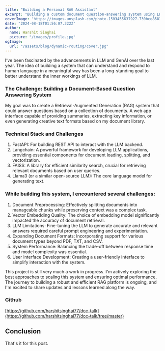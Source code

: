 ```yaml
---
title: "Building a Personal RAG Assistant"
excerpt: "Building a custom document question-answering system using LLMs, Langchain, and FastAPI to create a tool that can answer questions based on documents."
coverImage: "https://images.unsplash.com/photo-1503455637927-730bce8583c0?q=80&w=2070&auto=format&fit=crop&ixlib=rb-4.0.3&ixid=M3wxMjA3fDB8MHxwaG90by1wYWdlfHx8fGVufDB8fHx8fA%3D%3D"
date: "2024-08-18T01:56:07.322Z"
author:
  name: Harshit Singhai
  picture: "/images/profile.jpg"
ogImage:
  url: "/assets/blog/dynamic-routing/cover.jpg"
---
```


I’ve been fascinated by the advancements in LLM and GenAI over the last year. The idea of building a system that can understand and respond to human language in a meaningful way has been a long-standing goal to better understand the inner workings of LLM.

### The Challenge: Building a Document-Based Question Answering System

My goal was to create a Retrieval-Augmented Generation (RAG) system that could answer questions based on a collection of documents. A web app interface capable of providing summaries, extracting key information, or even generating creative text formats based on my document library.

### Technical Stack and Challenges

1. FastAPI: For building REST API to interact with the LLM backend.
2. Langchain: A powerful framework for developing LLM applications, providing essential components for document loading, splitting, and vectorization.
3. FAISS: A library for efficient similarity search, crucial for retrieving relevant documents based on user queries.
4. Llama3 (or a similar open-source LLM): The core language model for generating text.

### While building this system, I encountered several challenges:

1. Document Preprocessing: Effectively splitting documents into manageable chunks while preserving context was a complex task.
2. Vector Embedding Quality: The choice of embedding model significantly impacted the accuracy of document retrieval.
3. LLM Limitations: Fine-tuning the LLM to generate accurate and relevant answers required careful prompt engineering and experimentation.
4. Expanding Document Formats: Incorporating support for various document types beyond PDF, TXT, and CSV.
5. System Performance: Balancing the trade-off between response time and model complexity was essential.
6. User Interface Development: Creating a user-friendly interface to simplify interaction with the system.

This project is still very much a work in progress. I'm actively exploring the best approaches to scaling this system and ensuring optimal performance. The journey to building a robust and efficient RAG platform is ongoing, and I'm excited to share updates and lessons learned along the way.

### Github

[https://github.com/harshitsinghai77/doc-talk](https://github.com/harshitsinghai77/doc-talk/tree/master)

## Conclusion

That's it for this post.
